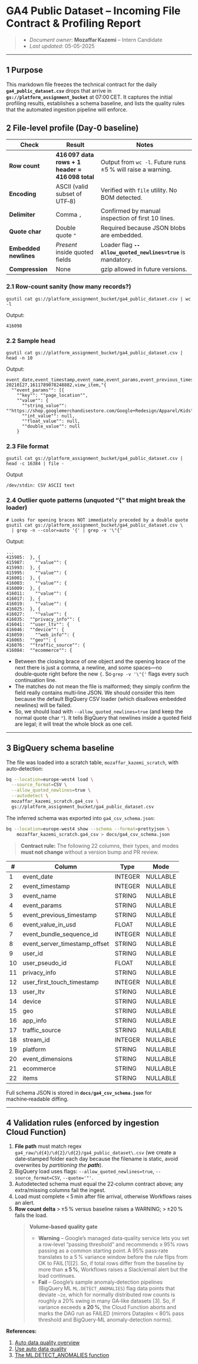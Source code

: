 # GA4 Public Dataset – Incoming File Contract & Profiling Report

>- *Document owner*: **Mozaffar Kazemi** – Intern Candidate
>- *Last updated*: 05-05-2025

---

## 1 Purpose

This markdown file freezes the technical contract for the daily **`ga4_public_dataset.csv`** drops that arrive in **`gs://platform_assignment_bucket`** at 07:00 CET.  It captures the initial profiling results, establishes a schema baseline, and lists the quality rules that the automated ingestion pipeline will enforce.

## 2 File‑level profile (Day‑0 baseline)

| Check                 | Result                                           | Notes                                                        |
| --------------------- | ------------------------------------------------ | ------------------------------------------------------------ |
| **Row count**         | **416 097 data rows + 1 header = 416 098 total** | Output from `wc ‑l`.  Future runs ±5 % will raise a warning. |
| **Encoding**          | ASCII (valid subset of UTF‑8)                    | Verified with `file` utility.  No BOM detected.              |
| **Delimiter**         | Comma `,`                                        | Confirmed by manual inspection of first 10 lines.            |
| **Quote char**        | Double quote `"`                                 | Required because JSON blobs are embedded.                    |
| **Embedded newlines** | *Present* inside quoted fields                   | Loader flag **`--allow_quoted_newlines=true`** is mandatory. |
| **Compression**       | None                                             | gzip allowed in future versions.                             |

### 2.1 Row‑count sanity (how many records?)

```shell
gsutil cat gs://platform_assignment_bucket/ga4_public_dataset.csv | wc -l
```

Output:

```
416098
```

### 2.2 Sample head

```shell
gsutil cat gs://platform_assignment_bucket/ga4_public_dataset.csv | head -n 10
```

Output:

```
event_date,event_timestamp,event_name,event_params,event_previous_timestamp,event_value_in_usd,event_bundle_sequence_id,event_server_timestamp_offset,user_id,user_pseudo_id,privacy_info,user_first_touch_timestamp,user_ltv,device,geo,app_info,traffic_source,stream_id,platform,event_dimensions,ecommerce,items
20210127,1611789078248882,view_item,"{
  ""event_params"": [{
    ""key"": ""page_location"",
    ""value"": {
      ""string_value"": ""https://shop.googlemerchandisestore.com/Google+Redesign/Apparel/Kids"",
      ""int_value"": null,
      ""float_value"": null,
      ""double_value"": null
    }
```

### 2.3 File format

```shell
gsutil cat gs://platform_assignment_bucket/ga4_public_dataset.csv | head -c 16384 | file -
```

Output

```
/dev/stdin: CSV ASCII text
```

### 2.4 Outlier quote patterns (unquoted “{” that might break the loader)

```shell
# Looks for opening braces NOT immediately preceded by a double quote
gsutil cat gs://platform_assignment_bucket/ga4_public_dataset.csv \
  | grep -n --color=auto '{' | grep -v '\"{'
```

Output:

```
...
415985:  }, {
415987:    ""value"": {
415993:  }, {
415995:    ""value"": {
416001:  }, {
416003:    ""value"": {
416009:  }, {
416011:    ""value"": {
416017:  }, {
416019:    ""value"": {
416025:  }, {
416027:    ""value"": {
416035:  ""privacy_info"": {
416041:  ""user_ltv"": {
416046:  ""device"": {
416059:    ""web_info"": {
416065:  ""geo"": {
416076:  ""traffic_source"": {
416084:  ""ecommerce"": {
```
- Between the closing brace of one object and the opening brace of the next there is just a comma, a newline, and some spaces—no double‑quote right before the new `{`. So `grep -v '\"{'` flags every such continuation line.
- The matches do not mean the file is malformed; they simply confirm the field really contains multi‑line JSON. We should consider this item because the default BigQuery CSV loader (which disallows embedded newlines) will be failed.
- So, we should load with `--allow_quoted_newlines=true` (and keep the normal quote char `"`). It tells BigQuery that newlines inside a quoted field are legal; it will treat the whole block as one cell.


---

## 3 BigQuery schema baseline

The file was loaded into a scratch table, `mozaffar_kazemi_scratch`, with auto‑detection:

```bash
bq --location=europe-west4 load \
  --source_format=CSV \
  --allow_quoted_newlines=true \
  --autodetect \
  mozaffar_kazemi_scratch.ga4_csv \
  gs://platform_assignment_bucket/ga4_public_dataset.csv
```

The inferred schema was exported into `ga4_csv_schema.json`:

```bash
bq --location=europe-west4 show --schema --format=prettyjson \
    mozaffar_kazemi_scratch.ga4_csv > docs/ga4_csv_schema.json
```

> **Contract rule:** The following 22 columns, their types, and modes **must not change** without a version bump and PR review.

| #  | Column                           | Type    | Mode     |
| -- | -------------------------------- | ------- | -------- |
| 1  | event\_date                      | INTEGER | NULLABLE |
| 2  | event\_timestamp                 | INTEGER | NULLABLE |
| 3  | event\_name                      | STRING  | NULLABLE |
| 4  | event\_params                    | STRING  | NULLABLE |
| 5  | event\_previous\_timestamp       | STRING  | NULLABLE |
| 6  | event\_value\_in\_usd            | FLOAT   | NULLABLE |
| 7  | event\_bundle\_sequence\_id      | INTEGER | NULLABLE |
| 8  | event\_server\_timestamp\_offset | STRING  | NULLABLE |
| 9  | user\_id                         | STRING  | NULLABLE |
| 10 | user\_pseudo\_id                 | FLOAT   | NULLABLE |
| 11 | privacy\_info                    | STRING  | NULLABLE |
| 12 | user\_first\_touch\_timestamp    | INTEGER | NULLABLE |
| 13 | user\_ltv                        | STRING  | NULLABLE |
| 14 | device                           | STRING  | NULLABLE |
| 15 | geo                              | STRING  | NULLABLE |
| 16 | app\_info                        | STRING  | NULLABLE |
| 17 | traffic\_source                  | STRING  | NULLABLE |
| 18 | stream\_id                       | INTEGER | NULLABLE |
| 19 | platform                         | STRING  | NULLABLE |
| 20 | event\_dimensions                | STRING  | NULLABLE |
| 21 | ecommerce                        | STRING  | NULLABLE |
| 22 | items                            | STRING  | NULLABLE |

Full schema JSON is stored in **`docs/ga4_csv_schema.json`** for machine‑readable diffing.

---

## 4 Validation rules (enforced by ingestion Cloud Function)

1. **File path** must match regex `ga4_raw/\d{4}/\d{2}/\d{2}/ga4_public_dataset\.csv` (we create a date‑stamped folder each day because the filename is static, avoid overwrites by _partitioning the **path**_).
2. BigQuery load uses flags: `--allow_quoted_newlines=true`, `--source_format=CSV`, `--quote='"'`.
3. Autodetected schema must equal the 22‑column contract above; any extra/missing columns fail the ingest.
4. Load must complete < 5 min after file arrival, otherwise Workflows raises an alert.
5. **Row count delta** > ±5 % versus baseline raises a WARNING; > ±20 % fails the load.
   > **Volume‑based quality gate**
   > * **Warning** – Google’s managed data‑quality service lets you set a row‑level “passing threshold” and recommends ≥ 95% rows passing as a common starting point. A 95% pass‑rate translates to a 5 % variance window before the rule flips from OK to FAIL [1][2]. So, if total rows differ from the baseline by more than **± 5 %**, Workflows raises a Slack/email alert but the load continues.
   > * **Fail** – Google’s sample anomaly‑detection pipelines (BigQuery ML `ML.DETECT_ANOMALIES`) flag data points that deviate `~2σ`, which for normally distributed row counts is roughly a 20% swing in many GA‑like datasets [3]. So, if variance exceeds **± 20 %**, the Cloud Function aborts and marks the DAG run as FAILED (mirrors Dataplex < 80% pass threshold and BigQuery‑ML anomaly‑detection norms).

**References:**

1. [Auto data quality overview](https://cloud.google.com/dataplex/docs/auto-data-quality-overview)
2. [Use auto data quality](https://cloud.google.com/dataplex/docs/use-auto-data-quality)
3. [The ML.DETECT_ANOMALIES function](https://cloud.google.com/bigquery/docs/reference/standard-sql/bigqueryml-syntax-detect-anomalies)